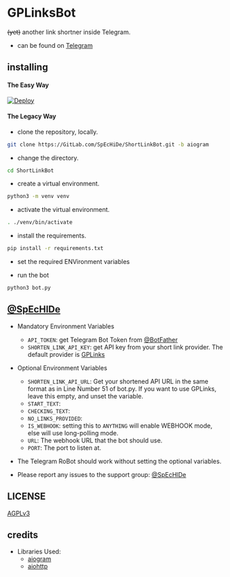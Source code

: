# GPLinksBot

~~(yet)~~ another link shortner inside Telegram.

- can be found on [Telegram](https://telegram.dog/gplinksbot)

## installing

#### The Easy Way

[![Deploy](https://www.herokucdn.com/deploy/button.svg)](https://heroku.com/deploy)


#### The Legacy Way

- clone the repository, locally.
```sh
git clone https://GitLab.com/SpEcHiDe/ShortLinkBot.git -b aiogram
```

- change the directory.
```sh
cd ShortLinkBot
```

- create a virtual environment.
```sh
python3 -m venv venv
```

- activate the virtual environment.
```sh
. ./venv/bin/activate
```

- install the requirements.
```sh
pip install -r requirements.txt
```

- set the required ENVironment variables

- run the bot
```sh
python3 bot.py
```

## [@SpEcHlDe](https://telegram.dog/SpEcHlDe)

- Mandatory Environment Variables
  - `API_TOKEN`: get Telegram Bot Token from [@BotFather](https://telegram.dog/BotFather)
  - `SHORTEN_LINK_API_KEY`: get API key from your short link provider. The default provider is [GPLinks](https://gplinks.in/ref/avsojwoq)

- Optional Environment Variables
  - `SHORTEN_LINK_API_URL`: Get your shortened API URL in the same format as in Line Number 51 of bot.py. If you want to use GPLinks, leave this empty, and unset the variable.
  - `START_TEXT`: 
  - `CHECKING_TEXT`: 
  - `NO_LINKS_PROVIDED`:
  - `IS_WEBHOOK`: setting this to `ANYTHING` will enable WEBHOOK mode, else will use long-polling mode.
  - `URL`: The webhook URL that the bot should use.
  - `PORT`: The port to listen at.

- The Telegram RoBot should work without setting the optional variables.
- Please report any issues to the support group: [@SpEcHlDe](https://telegram.dog/SpEcHlDe)


## LICENSE
[AGPLv3](./LICENSE)

## credits

- Libraries Used:
  - [aiogram](https://docs.aiogram.dev)
  - [aiohttp](https://docs.aiohttp.org)
